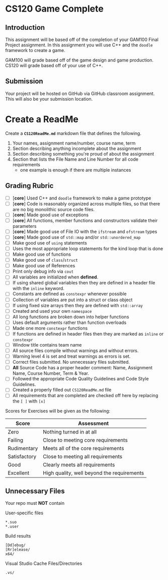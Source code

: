 # CS120 Game Complete

## Introduction

This assignment will be based off of the completion of your GAM100 Final Project assignment. In this assignment you will use C++ and the `doodle` framework to create a game.

GAM100 will grade based off of the game design and game production. CS120 will grade based off of your use of C++.

## Submission

Your project will be hosted on GitHub via GitHub classroom assignment. This will also be your submission location.

# Create a ReadMe


Create a **`CS120ReadMe.md`** markdown file that defines the following.

1. Your names, assignment name/number, course name, term
2. Section describing anything incomplete about the assignment
3. Section describing something you're proud of about the assignment
4. Section that lists the File Name and Line Number for all code requirements
    - one example is enough if there are multiple instances

## Grading Rubric

- [ ] [**core**] Used C++ and `doodle` framework to make a game prototype
- [ ] [**core**] Code is reasonably organized across multiple files, so that there are no big monolithic source code files.
- [ ] [**core**] Made good use of exceptions
- [ ] [**core**] All functions, member functions and constructors validate their parameters
- [ ] [**core**] Made good use of File IO with the `ifstream` and `ofstream` types
- [ ] [**core**] Made good use of `std::map` and/or `std::unordered_map`
- [ ] Make good use of `using` statements
- [ ] Uses the most appropriate loop statements for the kind loop that is done
- [ ] Make good use of functions
- [ ] Make good use of `class`/`struct`
- [ ] Make good use of References
- [ ] Print only debug info via `cout`
- [ ] All variables are initialized when **defined**.
- [ ] If using shared global variables then they are defined in a header file with the `inline` keyword.
- [ ] Constants are defined as `constexpr` whenever possible
- [ ] Collection of variables are put into a struct or class object
- [ ] If using fixed size arrays then they are defined with `std::array`
- [ ] Created and used your own `namespace`
- [ ] All long functions are broken down into helper functions
- [ ] Uses default arguments rather than function overloads
- [ ] Made one more `constexpr` functions
- [ ] If functions are defined in header files then they are marked as `inline` or `constexpr`
- [ ] Window title contains team name
- [ ] All source files compile without warnings and without errors.
- [ ] Warning level 4 is set and treat warnings as errors is set.
- [ ] Correct files submitted. No unnecessary files submitted.
- [ ] **All** Source Code has a proper header comment: Name, Assignment Name, Course Number, Term & Year.
- [ ] Followed the appropriate Code Quality Guidelines and Code Style Guidelines.
- [ ] Created a properly filled out `CS120ReadMe.md` file
- [ ] All requirements that are completed are checked off here by replacing the `[ ]` with `[x]`

Scores for Exercises will be given as the following:

Score        | Assessment
------------ | ----------
Zero         | Nothing turned in at all
Failing      | Close to meeting core requirements
Rudimentary  | Meets all of the core requirements
Satisfactory | Close to meeting all requirements
Good         | Clearly meets all requirements 
Excellent    | High quality, well beyond the requirements

## Unnecessary Files

Your repo must **NOT** contain

User-specific files

    *.suo
    *.user

Build results

    [Dd]ebug/
    [Rr]elease/
    x64/

Visual Studio Cache Files/Directories

    .vs/
